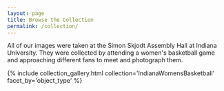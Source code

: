 ```yaml
---
layout: page
title: Browse the Collection
permalink: /collection/
---
```


All of our images were taken at the Simon Skjodt Assembly Hall at Indiana University. They were collected by attending a women's basketball game and approaching different fans to meet and photograph them. 


{% include collection_gallery.html collection='IndianaWomensBasketball' facet_by='object_type' %}
